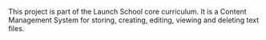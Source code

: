 This project is part of the Launch School core curriculum. It is a Content Management System for storing, creating, editing, viewing and deleting text files.
